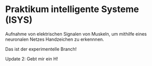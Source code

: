 # Praktikum intelligente Systeme (ISYS)

Aufnahme von elektrischen Signalen von Muskeln, um mithilfe eines neuronalen Netzes Handzeichen zu erkennnen.


Das ist der experimentelle Branch!

Update 2: Gebt mir ein H!

